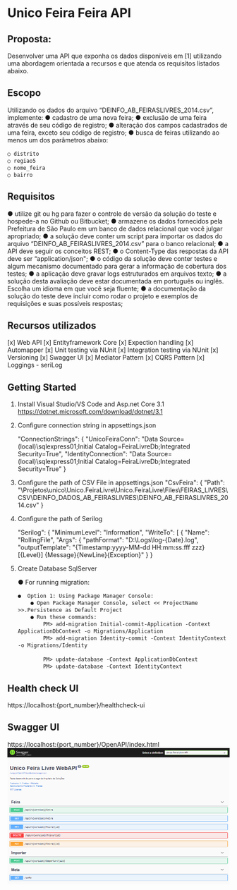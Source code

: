 ﻿Unico Feira Feira API
=================================

Proposta:
--------- 
Desenvolver uma API que exponha os dados disponíveis em [1]
utilizando uma abordagem orientada a recursos e que atenda
os requisitos listados abaixo.

Escopo
------
Utilizando os dados do arquivo “DEINFO_AB_FEIRASLIVRES_2014.csv”, implemente:
● cadastro de uma nova feira;
● exclusão de uma feira através de seu código de registro;
● alteração dos campos cadastrados de uma feira, exceto seu código de registro;
● busca de feiras utilizando ao menos um dos parâmetros abaixo:

    ○ distrito
    ○ regiao5
    ○ nome_feira
    ○ bairro    

Requisitos
------
● utilize git ou hg para fazer o controle de versão da solução do teste e hospede-a no Github ou Bitbucket;
● armazene os dados fornecidos pela Prefeitura de São Paulo em um banco de dados relacional que você julgar apropriado;
● a solução deve conter um script para importar os dados do arquivo “DEINFO_AB_FEIRASLIVRES_2014.csv” para o banco relacional;
● a API deve seguir os conceitos REST;
● o Content-Type das respostas da API deve ser “application/json";
● o código da solução deve conter testes e algum mecanismo documentado para gerar a informação de cobertura dos testes;
● a aplicação deve gravar logs estruturados em arquivos texto;
● a solução desta avaliação deve estar documentada em português ou inglês. Escolha um idioma em que você seja fluente;
● a documentação da solução do teste deve incluir como rodar o projeto e exemplos de requisições e suas possíveis respostas;

Recursos utilizados
---------------
[x] Web API
[x] Entityframework Core
[x] Expection handling
[x] Automapper
[x] Unit testing via NUnit
[x] Integration testing via NUnit
[x] Versioning
[x] Swagger UI
[x] Mediator Pattern
[x] CQRS Pattern
[x] Loggings - seriLog


Getting Started
---------------

1) Install Visual Studio/VS Code and Asp.net Core 3.1
    https://dotnet.microsoft.com/download/dotnet/3.1


2) Configure connection string in appsettings.json

    "ConnectionStrings": {
        "UnicoFeiraConn": "Data Source=(local)\\sqlexpress01;Initial Catalog=FeiraLivreDb;Integrated Security=True",
        "IdentityConnection": "Data Source=(local)\\sqlexpress01;Initial Catalog=FeiraLivreDb;Integrated Security=True"
      }


3) Configure the path of CSV File in appsettings.json
    "CsvFeira": { "Path": "\\Projetos\\unico\\Unico.FeiraLivre\\Unico.FeiraLivre\\Files\\FEIRAS_LIVRES\\CSV\\DEINFO_DADOS_AB_FEIRASLIVRES\\DEINFO_AB_FEIRASLIVRES_2014.csv" }

4) Configure the path of Serilog

    "Serilog": {
    "MinimumLevel": "Information",
    "WriteTo": [
      {
        "Name": "RollingFile",
        "Args": {
          "pathFormat": "D:\\Logs\\log-{Date}.log",
          "outputTemplate": "{Timestamp:yyyy-MM-dd HH:mm:ss.fff zzz} [{Level}] {Message}{NewLine}{Exception}"
        }
      }

5)  Create Database SqlServer

    ● For running migration:

        ●  Option 1: Using Package Manager Console:
            ● Open Package Manager Console, select << ProjectName >>.Persistence as Default Project
            ● Run these commands:
                PM> add-migration Initial-commit-Application -Context ApplicationDbContext -o Migrations/Application
                PM> add-migration Identity-commit -Context IdentityContext -o Migrations/Identity

                PM> update-database -Context ApplicationDbContext 
                PM> update-database -Context IdentityContext 




Health check UI
---------------
https://localhost:{port_number}/healthcheck-ui



Swagger UI
---------------
https://localhost:{port_number}/OpenAPI/index.html
![](Unico.FeiraLivre/Files/swagger.png)
